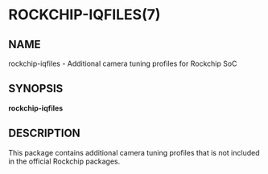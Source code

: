 # ROCKCHIP-IQFILES(7)

## NAME

rockchip-iqfiles - Additional camera tuning profiles for Rockchip SoC

## SYNOPSIS

**rockchip-iqfiles**

## DESCRIPTION

This package contains additional camera tuning profiles that is not
included in the official Rockchip packages.
